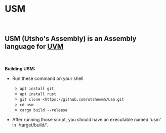 # USM

</br>

## USM (Utsho's Assembly) is an Assembly language for [UVM](https:://github.com/utshowmh/uvm)

</br>

**Building USM:**

- Run these command on your shell
  - `apt install git`
  - `apt install rust`
  - `git clone <https://github.com/utshowmh/usm.git`
  - `cd usm`
  - `cargo build --release`

- After running those script, you should have an executable named 'usm' in '/target/build/'.
